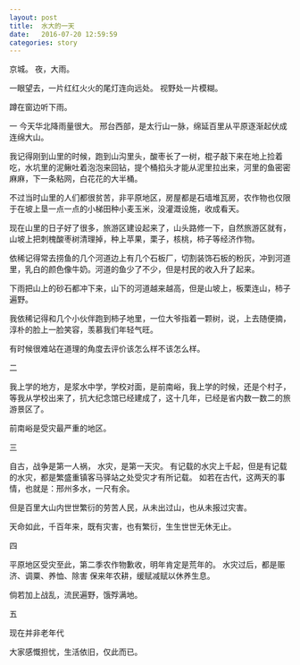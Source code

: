 ```yaml
---
layout: post
title:  水大的一天 
date:   2016-07-20 12:59:59
categories: story
---
```


京城。
夜，大雨。

一眼望去，一片红红火火的尾灯连向远处。
视野处一片模糊。

蹲在窗边听下雨。

一
今天华北降雨量很大。
邢台西部，是太行山一脉，绵延百里从平原逐渐起伏成连绵大山。

我记得刚到山里的时候，跑到山沟里头，酸枣长了一树，棍子敲下来在地上捡着吃，水坑里的泥鳅吐着泡泡来回钻，提个桶掐头才能从泥里拉出来，河里的鱼密密麻麻，下一条粘网，白花花的大半桶。

不过当时山里的人们都很贫苦，非平原地区，房屋都是石墙堆瓦房，农作物也仅限于在坡上垦一点一点的小梯田种小麦玉米，没灌溉设施，收成看天。

现在山里的日子好了很多，旅游区建设起来了，山头路修一下，自然旅游区就有，山坡上把刺槐酸枣树清理掉，种上苹果，栗子，核桃，柿子等经济作物。

依稀记得常去捞鱼的几个河道边上有几个石板厂，切割装饰石板的粉灰，冲到河道里，乳白的颜色像牛奶。河道的鱼少了不少，但是村民的收入升了起来。

下雨把山上的砂石都冲下来，山下的河道越来越高，但是山坡上，板栗连山，柿子遍野。

我依稀记得和几个小伙伴跑到柿子地里，一位大爷指着一颗树，说，上去随便摘，淳朴的脸上一脸笑容，羡慕我们年轻气旺。

有时候很难站在道理的角度去评价该怎么样不该怎么样。

二

我上学的地方，是浆水中学，学校对面，是前南峪，我上学的时候，还是个村子，等我从学校出来了，抗大纪念馆已经建成了，这十几年，已经是省内数一数二的旅游景区了。

前南峪是受灾最严重的地区。

三

自古，战争是第一人祸，
水灾，是第一天灾。
有记载的水灾上千起，但是有记载的水灾，都是繁盛重镇客马驿站之处受灾才有所记载。
如若在古代，这两天的事情，也就是：邢州多水，一尺有余。

但是百里大山内世世繁衍的劳苦人民，从未出过山，也从未报过灾害。

天命如此，千百年来，既有灾害，也有繁衍，生生世世无休无止。

四

平原地区受灾至此，第二季农作物歉收，明年肯定是荒年的。
水灾过后，都是赈济、调粟、养恤、除害
保来年农耕，缓赋减赋以休养生息。

倘若加上战乱，流民遍野，饿殍满地。

五

现在并非老年代

大家感慨担忧，生活依旧，仅此而已。












